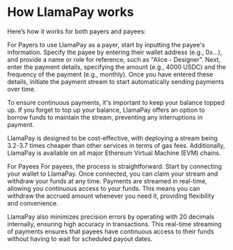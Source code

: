 # How LlamaPay works

Here’s how it works for both payers and payees:

For Payers to use LlamaPay as a payer, start by inputting the payee's information. Specify the payee by entering their wallet address (e.g., 0x...), and provide a name or role for reference, such as "Alice - Designer". Next, enter the payment details, specifying the amount (e.g., 4000 USDC) and the frequency of the payment (e.g., monthly). Once you have entered these details, initiate the payment stream to start automatically sending payments over time.

To ensure continuous payments, it's important to keep your balance topped up. If you forget to top up your balance, LlamaPay offers an option to borrow funds to maintain the stream, preventing any interruptions in payment.

LlamaPay is designed to be cost-effective, with deploying a stream being 3.2-3.7 times cheaper than other services in terms of gas fees. Additionally, LlamaPay is available on all major Ethereum Virtual Machine (EVM) chains.

For Payees For payees, the process is straightforward. Start by connecting your wallet to LlamaPay. Once connected, you can claim your stream and withdraw your funds at any time. Payments are streamed in real-time, allowing you continuous access to your funds. This means you can withdraw the accrued amount whenever you need it, providing flexibility and convenience.

LlamaPay also minimizes precision errors by operating with 20 decimals internally, ensuring high accuracy in transactions. This real-time streaming of payments ensures that payees have continuous access to their funds without having to wait for scheduled payout dates.

